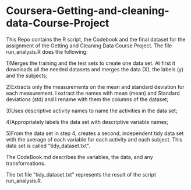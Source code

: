 # Coursera-Getting-and-cleaning-data-Course-Project
This Repo contains the R script, the Codebook and the final dataset for the assignment of the Getting and Cleaning Data Course Project.
The file run_analysis.R does the following:

1)Merges the training and the test sets to create one data set. At first it downloads all the needed datasets and merges the data (X), the labels (y) and the subjects;

2)Extracts only the measurements on the mean and standard deviation for each measurement. I extract the names with mean (mean) and Standard deviations (std) and I rename with them the columns of the dataset;

3)Uses descriptive activity names to name the activities in the data set;

4)Appropriately labels the data set with descriptive variable names;

5)From the data set in step 4, creates a second, independent tidy data set with the average of each variable for each activity and each subject. This data set is called "tidy_dataset.txt".

The CodeBook.md describes the variables, the data, and any transformations.

The txt file "tidy_dataset.txt" represents the result of the script run_analysis.R.

